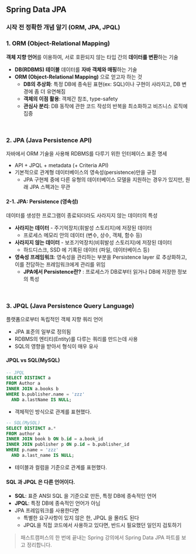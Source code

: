 ## Spring Data JPA
### 시작 전 정확한 개념 알기 (ORM, JPA, JPQL)
### 1. ORM (Object-Relational Mapping)
**객체 지향 언어**를 이용하여, 서로 호환되지 않는 타입 간의 **데이터를 변환**하는 기술
  - **DB(RDBMS) 테이블** 데이터를 **자바 객체와 매핑**하는 기술
- **ORM (Object-Relational Mapping)** 으로 얻고자 하는 것
  - **DB의 추상화**: 특정 DB에 종속된 표현(ex: SQL)이나 구현이 사라지고, DB 변경에 좀 더 유연해짐
  - **객체의 이점 활용**: 객체간 참조, type-safety
  - **관심사 분리**: DB 동작에 관한 코드 작성의 반복을 최소화하고 비즈니스 로직에 집중

<br>

### 2. JPA (Java Persistence API)
자바에서 ORM 기술을 사용해 RDBMS를 다루기 위한 인터페이스 표준 명세
- API + JPQL + metadata (+ Criteria API)
- 기본적으로 관계형 데이터베이스의 영속성(persistence)만을 규정
  - JPA 구현체 중에 다른 유형의 데이터베이스 모델을 지원하는 경우가 있지만, 원래 JPA 스펙과는 무관

#### 2-1. JPA: Persistence (영속성)
데이터를 생성한 프로그램이 종료되더라도 사라지지 않는 데이터의 특성
- **사라지는 데이터** - 주기억장치(휘발성 스토리지)에 저장된 데이터
  - 프로세스 메모리 안의 데이터 (변수, 상수, 객체, 함수 등)
- **사라지지 않는 데이터** - 보조기억장치(비휘발성 스토리지)에 저장된 데이터
  - 하드디스크, SSD 에 기록된 데이터 (파일, 데이터베이스 등)
- **영속성 프레임워크**: 영속성을 관리하는 부분을 Persistence layer 로 추상화하고, 이를 전담하는 프레임워크에게 관리를 위임
  - **JPA에서 Persistence란?** : 프로세스가 DB로부터 읽거나 DB에 저장한 정보의 특성

<br>

### 3. JPQL (Java Persistence Query Language)
플랫폼으로부터 독립적인 객체 지향 쿼리 언어
- JPA 표준의 일부로 정의됨
- RDBMS의 엔티티(Entity)를 다루는 쿼리를 만드는데 사용
- SQL의 영향을 받아서 형식이 매우 유사

#### JPQL vs SQL(MySQL)
```sql
-- JPQL
SELECT DISTINCT a
FROM Author a
INNER JOIN a.books b
WHERE b.publisher.name = 'zzz'
  AND a.lastName IS NULL;
```
- 객체적인 방식으로 관계를 표현했다.

```sql
-- SQL(MySQL)
SELECT DISTINCT a.*
FROM author a
INNER JOIN book b ON b.id = a.book_id
INNER JOIN publisher p ON p.id = b.publisher_id
WHERE p.name = 'zzz'
  AND a.last_name IS NULL;
```
- 테이블과 컬럼을 기준으로 관계를 표현했다.

#### SQL 과 JPQL 은 다른 언어이다.
  - **SQL**: 표준 ANSI SQL 을 기준으로 만든, 특정 DB에 종속적인 언어
  - **JPQL**: 특정 DB에 종속적인 언어가 아님
- JPA 프레임워크를 사용한다면
  - 특별한 요구사항이 있지 않은 한, JPQL 을 몰라도 된다
  - JPQL을 직접 코드에서 사용하고 있다면, 반드시 필요했던 일인지 검토하기

> 패스트캠퍼스의 한 번에 끝내는 Spring 강의에서 Spring Data JPA 파트를 보고 정리합니다. 